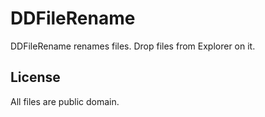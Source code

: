 DDFileRename
============

DDFileRename renames files. Drop files from Explorer on it.

License
-------

All files are public domain.
